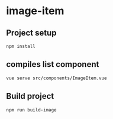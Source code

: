# image-item

## Project setup
```
npm install
```

## compiles list component
```
vue serve src/components/ImageItem.vue
```

## Build project
```
npm run build-image
```